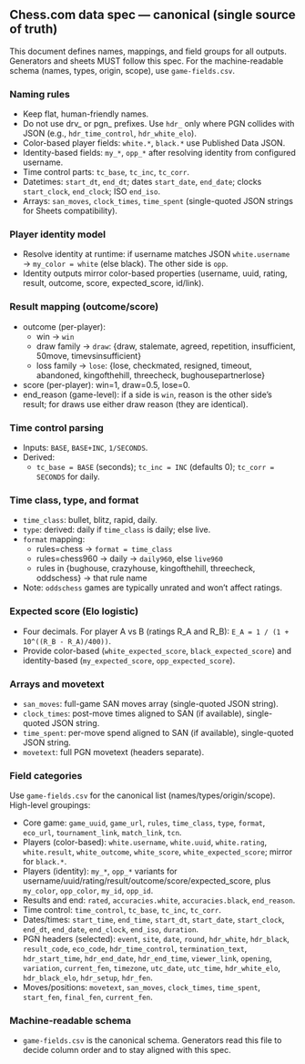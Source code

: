 ## Chess.com data spec — canonical (single source of truth)

This document defines names, mappings, and field groups for all outputs. Generators and sheets MUST follow this spec. For the machine-readable schema (names, types, origin, scope), use `game-fields.csv`.

### Naming rules
- Keep flat, human-friendly names.
- Do not use drv_ or pgn_ prefixes. Use `hdr_` only where PGN collides with JSON (e.g., `hdr_time_control`, `hdr_white_elo`).
- Color-based player fields: `white.*`, `black.*` use Published Data JSON.
- Identity-based fields: `my_*`, `opp_*` after resolving identity from configured username.
- Time control parts: `tc_base`, `tc_inc`, `tc_corr`.
- Datetimes: `start_dt`, `end_dt`; dates `start_date`, `end_date`; clocks `start_clock`, `end_clock`; ISO `end_iso`.
- Arrays: `san_moves`, `clock_times`, `time_spent` (single-quoted JSON strings for Sheets compatibility).

### Player identity model
- Resolve identity at runtime: if username matches JSON `white.username` → `my_color = white` (else black). The other side is `opp`.
- Identity outputs mirror color-based properties (username, uuid, rating, result, outcome, score, expected_score, id/link).

### Result mapping (outcome/score)
- outcome (per-player):
  - win → `win`
  - draw family → `draw`: {draw, stalemate, agreed, repetition, insufficient, 50move, timevsinsufficient}
  - loss family → `lose`: {lose, checkmated, resigned, timeout, abandoned, kingofthehill, threecheck, bughousepartnerlose}
- score (per-player): win=1, draw=0.5, lose=0.
- end_reason (game-level): if a side is `win`, reason is the other side’s result; for draws use either draw reason (they are identical).

### Time control parsing
- Inputs: `BASE`, `BASE+INC`, `1/SECONDS`.
- Derived:
  - `tc_base = BASE` (seconds); `tc_inc = INC` (defaults 0); `tc_corr = SECONDS` for daily.

### Time class, type, and format
- `time_class`: bullet, blitz, rapid, daily.
- `type`: derived: daily if `time_class` is daily; else live.
- `format` mapping:
  - rules=chess → `format = time_class`
  - rules=chess960 → daily → `daily960`, else `live960`
  - rules in {bughouse, crazyhouse, kingofthehill, threecheck, oddschess} → that rule name
- Note: `oddschess` games are typically unrated and won’t affect ratings.

### Expected score (Elo logistic)
- Four decimals. For player A vs B (ratings R_A and R_B): `E_A = 1 / (1 + 10^((R_B - R_A)/400))`.
- Provide color-based (`white_expected_score`, `black_expected_score`) and identity-based (`my_expected_score`, `opp_expected_score`).

### Arrays and movetext
- `san_moves`: full-game SAN moves array (single-quoted JSON string).
- `clock_times`: post-move times aligned to SAN (if available), single-quoted JSON string.
- `time_spent`: per-move spend aligned to SAN (if available), single-quoted JSON string.
- `movetext`: full PGN movetext (headers separate).

### Field categories
Use `game-fields.csv` for the canonical list (names/types/origin/scope). High-level groupings:
- Core game: `game_uuid`, `game_url`, `rules`, `time_class`, `type`, `format`, `eco_url`, `tournament_link`, `match_link`, `tcn`.
- Players (color-based): `white.username`, `white.uuid`, `white.rating`, `white.result`, `white_outcome`, `white_score`, `white_expected_score`; mirror for `black.*`.
- Players (identity): `my_*`, `opp_*` variants for username/uuid/rating/result/outcome/score/expected_score, plus `my_color`, `opp_color`, `my_id`, `opp_id`.
- Results and end: `rated`, `accuracies.white`, `accuracies.black`, `end_reason`.
- Time control: `time_control`, `tc_base`, `tc_inc`, `tc_corr`.
- Dates/times: `start_time`, `end_time`, `start_dt`, `start_date`, `start_clock`, `end_dt`, `end_date`, `end_clock`, `end_iso`, `duration`.
- PGN headers (selected): `event`, `site`, `date`, `round`, `hdr_white`, `hdr_black`, `result_code`, `eco_code`, `hdr_time_control`, `termination_text`, `hdr_start_time`, `hdr_end_date`, `hdr_end_time`, `viewer_link`, `opening`, `variation`, `current_fen`, `timezone`, `utc_date`, `utc_time`, `hdr_white_elo`, `hdr_black_elo`, `hdr_setup`, `hdr_fen`.
- Moves/positions: `movetext`, `san_moves`, `clock_times`, `time_spent`, `start_fen`, `final_fen`, `current_fen`.

### Machine-readable schema
- `game-fields.csv` is the canonical schema. Generators read this file to decide column order and to stay aligned with this spec.

